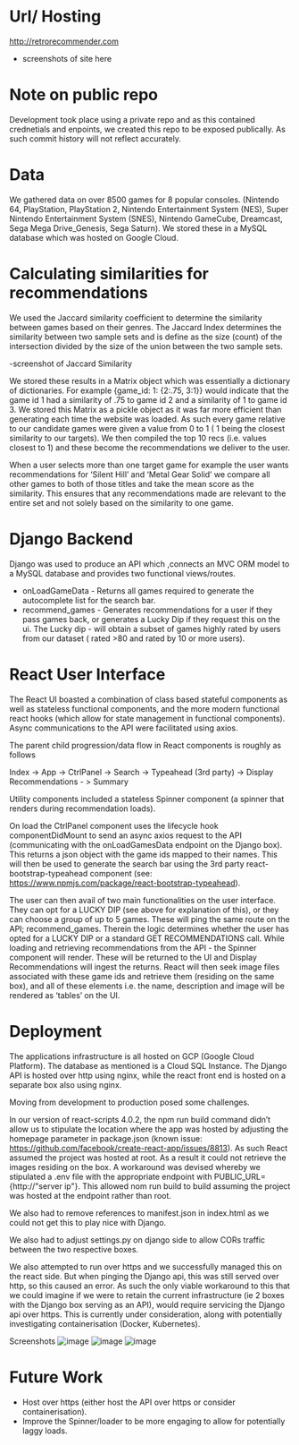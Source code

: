 # Url/ Hosting 

http://retrorecommender.com

- screenshots of site here 

# Note on public repo

Development took place using a private repo and as this contained crednetials and enpoints, we created this repo to be exposed publically. As such commit history will not reflect accurately.

# Data

We gathered data on over 8500 games for 8 popular consoles. (Nintendo 64, PlayStation, PlayStation 2, Nintendo Entertainment System (NES), Super Nintendo Entertainment System (SNES), Nintendo GameCube, Dreamcast, Sega Mega Drive_Genesis, Sega Saturn). We stored these in a MySQL database which was hosted on Google Cloud. 

# Calculating similarities for recommendations

We used the Jaccard similarity coefficient to determine the similarity between games based on their genres. The Jaccard Index determines the similarity between two sample sets and is define as the size (count) of the intersection divided by the size of the union between the two sample sets. 

-screenshot of Jaccard Similarity 

We stored these results in a Matrix object which was essentially a dictionary of dictionaries. For example {game_id: 1: {2:.75, 3:1}} would indicate that the game id 1 had a similarity of .75 to game id 2 and a similarity of 1 to game id 3. We stored this Matrix as a pickle object as it was far more efficient than generating each time the website was loaded. 
As such every game relative to our candidate games were given a value from 0 to 1 ( 1 being the closest similarity to our targets). We then compiled the top 10 recs (i.e. values closest to 1) and these become the recommendations we deliver to the user. 

When a user selects more than one target game for example the user wants recommendations for ‘Silent Hill’ and ‘Metal Gear Solid’ we compare all other games to both of those titles and take the mean score as the similarity. This ensures that any recommendations made are relevant to the entire set and not solely based on the similarity to one game.

# Django Backend 

Django was used to produce an API which ,connects an MVC ORM model to a MySQL database and provides two functional views/routes. 
- onLoadGameData - Returns all games required to generate the autocomplete list for the search bar.
- recommend_games - Generates recommendations for a user if they pass games back, or generates a Lucky Dip if they request this on the ui. The Lucky dip - will obtain a subset of games highly rated by users from our dataset ( rated >80 and rated by 10 or more users).

# React User Interface 

The React UI boasted a combination of class based stateful components as well as stateless functional components, and the more modern functional react hooks (which allow for state management in functional components). Async communications to the API were facilitated using axios. 

The parent child progression/data flow in React components is roughly as follows 

Index -> App -> CtrlPanel -> Search -> Typeahead (3rd party) -> Display Recommendations - > Summary 
 
Utility components included a stateless Spinner component (a spinner that renders during recommendation loads). 

On load the CtrlPanel component uses the lifecycle hook componentDidMount to send an async axios request to the API (communicating with the onLoadGamesData endpoint on the Django box).
This returns a json object with the game ids mapped to their names. This will then be used to generate the search bar using the 3rd party react-bootstrap-typeahead component (see: https://www.npmjs.com/package/react-bootstrap-typeahead). 

The user can then avail of two main functionalities on the user interface. They can opt for a LUCKY DIP (see above for explanation of this), or they can choose a group of up to 5 games. These will ping the same route on the API; recommend_games. Therein the logic determines whether the user has opted for a LUCKY DIP or a standard GET RECOMMENDATIONS call. While loading and retrieving recommendations from the API - the Spinner component will render. These will be returned to the UI and Display Recommendations will ingest the returns. React will then seek image files associated with these game ids and retrieve them (residing on the same box), and all of these elements i.e. the name, description and image will be rendered as ‘tables’ on the UI.  

# Deployment 

The applications infrastructure is all hosted on GCP (Google Cloud Platform). The database as mentioned is a Cloud SQL Instance. The Django API is hosted over http using nginx, while the react front end is hosted on a separate box also using nginx. 

Moving from development to production posed some challenges. 

In our version of react-scripts 4.0.2, the npm run build command didn’t allow us to stipulate the location where the app was hosted by adjusting the homepage parameter in package.json (known issue: https://github.com/facebook/create-react-app/issues/8813). As such React assumed the project was hosted at root. As a result it could not retrieve the images residing on the box. A workaround was devised whereby we stipulated a .env file with the appropriate endpoint with PUBLIC_URL={http://"server ip"}. This allowed nom run build to build assuming the project was hosted at the endpoint rather than root. 

We also had to remove references to manifest.json in index.html as we could not get this to play nice with Django. 

We also had to adjust settings.py on django side to allow CORs traffic between the two respective boxes. 

We also attempted to run over https and we successfully managed this on the react side. But when pinging the Django api, this was still served over http, so this caused an error. As such the only viable workaround to this that we could imagine if we were to retain the current infrastructure (ie 2 boxes with the Django box serving as an API), would require servicing the Django api over https. This is currently under consideration, along with potentially investigating containerisation (Docker, Kubernetes). 



Screenshots 
![image](https://user-images.githubusercontent.com/55091575/112724275-7c224e00-8f0a-11eb-8e4a-063e6030725e.png)
![image](https://user-images.githubusercontent.com/55091575/112724296-96f4c280-8f0a-11eb-916a-aedb3f4c4a62.png)
![image](https://user-images.githubusercontent.com/55091575/112724326-af64dd00-8f0a-11eb-8931-6b6753d1cfd9.png)


# Future Work 

- Host over https (either host the API over https or consider containerisation).
- Improve the Spinner/loader to be more engaging to allow for potentially laggy loads. 
